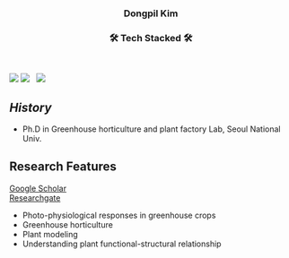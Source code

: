 <h3 align="center"> Dongpil Kim
<h3 align="center"><b>🛠 Tech Stacked 🛠</b></h3>
</br>
<p align="left">
<img src ="https://img.shields.io/badge/Profile-Kim Dongpil_blog-pink"/>
<img src="https://img.shields.io/badge/Python-3776AB?style=flat-square&logo=Python&logoColor=white"/></a> &nbsp
<img src="https://img.shields.io/badge/Pytorch-EE4C2C?style=flat-square&logo=Pytorch&logoColor=black"/></a> &nbsp 

</p>

## _History_

- Ph.D in Greenhouse horticulture and plant factory Lab, Seoul National Univ. 


## Research Features

[Google Scholar](https://scholar.google.com/citations?user=EcWCxzsAAAAJ&hl=en&oi=ao)<br>
[Researchgate](https://www.researchgate.net/profile/Dongpil-Kim)<br>

- Photo-physiological responses in greenhouse crops
- Greenhouse horticulture
- Plant modeling
- Understanding plant functional-structural relationship

